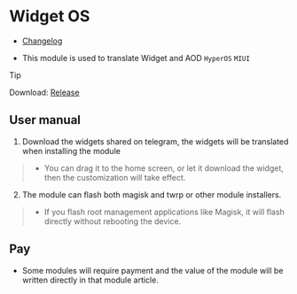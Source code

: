 # Widget OS

+ [Changelog](./.github/Along.md)

+ This module is used to translate Widget and AOD `HyperOS` `MIUI`

> [!Tip]
> Download: [Release](https://github.com/Zenlua/Widget/releases)

**User manual**
---

1. Download the widgets shared on telegram, the widgets will be translated when installing the module

> - You can drag it to the home screen, or let it download the widget, then the customization will take effect.

2. The module can flash both magisk and twrp or other module installers.

> + If you flash root management applications like Magisk, it will flash directly without rebooting the device.

**Pay**
---

+ Some modules will require payment and the value of the module will be written directly in that module article.
